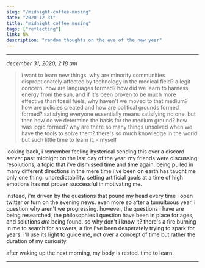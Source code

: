```yaml
---
slug: "/midnight-coffee-musing"
date: "2020-12-31"
title: "midnight coffee musing"
tags: ["reflecting"]
link: NA
description: "random thoughts on the eve of the new year"
---
```

___
*december 31, 2020, 2.18 am*

> i want to learn new things. why are minority communities disproptionately affected by technology in the medical field? a legit concern. how are languages formed? how did we learn to harness energy from the sun, and if it's been proven to be much more effective than fossil fuels, why haven't we moved to that medium? how are policies created and how are political grounds formed formed? satisfying everyone essentially means satisfying no one, but then how do we determine the basis for the medium ground? how was logic formed? why are there so many things unsolved when we have the tools to solve them? there's so much knowledge in the world but such little time to learn it. - myself

 looking back, i remember feeling hysterical sending this over a discord server past midnight on the last day of the year. my friends were discussing resolutions, a topic that i've dismissed time and time again. being pulled in many different directions in the mere time i've been on earth has taught me only one thing: unpredictability. setting artificial goals at a time of high emotions has not proven successful in motivating me. 
 
 instead, i'm driven by the questions that pound my head every time i open twitter or turn on the evening news. even more so after a tumultuous year, i question why aren't we progressing. however, the questions i have are being researched, the philosophies i question have been in place for ages, and solutions *are* being found. so why don't i know it? there's a fire burning in me to search for answers, a fire i've been desperately trying to spark for years. i'll use its light to guide me, not over a concept of time but rather the duration of my curiosity.
 
 after waking up the next morning, my body is rested. time to learn.
___